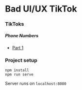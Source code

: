 # Bad UI/UX TikTok

### TikToks
##### Phone Numbers
* [Part 1](https://www.tiktok.com/@xelorabb/video/7014445833928166661)

### Project setup
```
npm install
npm run serve
```
Server runs on `localhost:8080`
